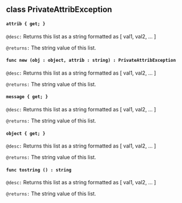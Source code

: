## class PrivateAttribException

#### ```attrib { get; }```


```@desc:``` Returns this list as a string formatted as [ val1, val2, ... ]

```@returns:``` The string value of this list.

#### ```func new (obj : object, attrib : string) : PrivateAttribException```


```@desc:``` Returns this list as a string formatted as [ val1, val2, ... ]

```@returns:``` The string value of this list.

#### ```message { get; }```


```@desc:``` Returns this list as a string formatted as [ val1, val2, ... ]

```@returns:``` The string value of this list.

#### ```object { get; }```


```@desc:``` Returns this list as a string formatted as [ val1, val2, ... ]

```@returns:``` The string value of this list.

#### ```func tostring () : string```


```@desc:``` Returns this list as a string formatted as [ val1, val2, ... ]

```@returns:``` The string value of this list.

